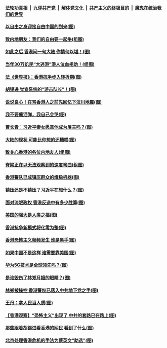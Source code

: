 ####  [法轮功真相](../../../../basic/blob/master/README.md?t=08172000) &nbsp;|&nbsp; [九评共产党](../../../../9ping.md/blob/master/README.md?t=08172000) &nbsp;|&nbsp; [解体党文化](../../../../jtdwh.md/blob/master/README.md?t=08172000)  &nbsp;|&nbsp; [共产主义的终极目的](../../../../gczydzjmd.md/blob/master/README.md?t=08172000) &nbsp;|&nbsp; [魔鬼在统治我们的世界](../../../../mgztzwmdsj.md/blob/master/README.md?t=08172000) 

#### [以自由之身迎接自由中国的到来(图)](../pages/p4/904075.md?t=08172000) 

#### [致内地朋友：我们的自由要一起争(组图)](../pages/p4/904049.md?t=08172000) 

#### [如此之后 香港问一句大陆 你情何以堪！(图)](../pages/p4/903975.md?t=08172000) 

#### [当年30万饥民“大逃港”港人泣血相助！(组图)](../pages/p4/903961.md?t=08172000) 

#### [法《世界报》：香港抗争步入转折期(图)](../pages/p4/903951.md?t=08172000) 

#### [胡锡进 党宣系统的“游击队长”！(图)](../pages/p4/903949.md?t=08172000) 

#### [说说良心！在骂香港人之前先回忆下汶川地震(图)](../pages/p4/903966.md?t=08172000) 

#### [我不要催泪弹，我自己会哭(图)](../pages/p4/903965.md?t=08172000) 

#### [曹长青：习近平妻女愿意他成为屠夫吗？(图)](../pages/p4/903942.md?t=08172000) 

#### [大陆的现状 可能比你想的还糟糕(图)](../pages/p4/903877.md?t=08172000) 

#### [致关心香港的各位内地友人(组图)](../pages/p4/903871.md?t=08172000) 

#### [脊梁正在以无法观察到的速度弯曲(组图)](../pages/p4/903870.md?t=08172000) 

#### [香港警队已成镇压群众的维稳机器(图)](../pages/p4/903867.md?t=08172000) 

#### [镇压还是不镇压？习近平在想什么？(图)](../pages/p4/903866.md?t=08172000) 

#### [面对流氓政权 香港反送中有多少胜算(图)](../pages/p4/903863.md?t=08172000) 

#### [美国的强大是人类之福(图)](../pages/p4/903785.md?t=08172000) 

#### [香港抗争新模式将化零为整(图)](../pages/p4/903766.md?t=08172000) 

#### [香港恐怖主义频频发生 谁是黑手(图)](../pages/p4/903753.md?t=08172000) 

#### [如果中国不是这样 谁需要靠美国(图)](../pages/p4/903747.md?t=08172000) 

#### [华为5G技术是全球领先吗？(图)](../pages/p4/903745.md?t=08172000) 

#### [是谁毁伤了林郑月娥的眼睛？(图)](../pages/p4/903740.md?t=08172000) 

#### [林郑被操控 香港警权已落入中共地下党之手(图)](../pages/p4/903662.md?t=08172000) 

#### [王丹：拿人民当人质(图)](../pages/p4/903649.md?t=08172000) 

#### [【香港观察】“恐怖主义”出现了 中共的套路已在路上(图)](../pages/p4/903633.md?t=08172000) 

#### [那些跟着胡锡进看香港的网民 看到了什么(图)](../pages/p4/903644.md?t=08172000) 

#### [北京处理香港危机的手法为蔡英文“助选”(图)](../pages/p4/903640.md?t=08172000) 


